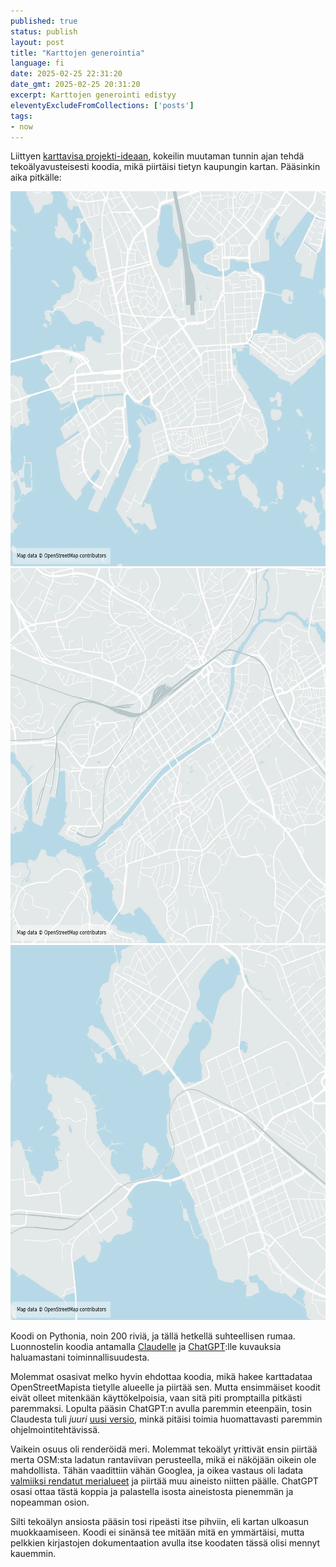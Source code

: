 ```yaml
---
published: true
status: publish
layout: post
title: "Karttojen generointia"
language: fi
date: 2025-02-25 22:31:20
date_gmt: 2025-02-25 20:31:20
excerpt: Karttojen generointi edistyy
eleventyExcludeFromCollections: ['posts']
tags:
- now
---
```


Liittyen [karttavisa projekti-ideaan](/2025/02/23/projekti-ideoita/), kokeilin muutaman tunnin ajan tehdä tekoälyavusteisesti koodia, mikä piirtäisi tietyn kaupungin kartan. Pääsinkin aika pitkälle:

<img src="/images/2025/maps/helsinki.webp" alt="Helsingin kartta" width="600" height="600" loading="lazy" title="Mikä kaupunki?" />
<img src="/images/2025/maps/turku.webp" alt="Turun kartta" width="600" height="600" loading="lazy" />
<img src="/images/2025/maps/vaasa.webp" alt="Vaasan kartta" width="600" height="600" loading="lazy" />

Koodi on Pythonia, noin 200 riviä, ja tällä hetkellä suhteellisen rumaa. Luonnostelin koodia antamalla [Claudelle](https://claude.ai) ja [ChatGPT](https://chatgpt.com/):lle kuvauksia haluamastani toiminnallisuudesta.

Molemmat osasivat melko hyvin ehdottaa koodia, mikä hakee karttadataa OpenStreetMapista tietylle alueelle ja piirtää sen. Mutta ensimmäiset koodit eivät olleet mitenkään käyttökelpoisia, vaan sitä piti promptailla pitkästi paremmaksi. Lopulta pääsin ChatGPT:n avulla paremmin eteenpäin, tosin Claudesta tuli *juuri* [uusi versio](https://www.anthropic.com/news/claude-3-7-sonnet), minkä pitäisi toimia huomattavasti paremmin ohjelmointitehtävissä.

Vaikein osuus oli renderöidä meri. Molemmat tekoälyt yrittivät ensin piirtää merta OSM:sta ladatun rantaviivan perusteella, mikä ei näköjään oikein ole mahdollista. Tähän vaadittiin vähän Googlea, ja oikea vastaus oli ladata [valmiiksi rendatut merialueet](https://osmdata.openstreetmap.de/data/water-polygons.html) ja piirtää muu aineisto niitten päälle. ChatGPT osasi ottaa tästä koppia ja palastella isosta aineistosta pienemmän ja nopeamman osion.

Silti tekoälyn ansiosta pääsin tosi ripeästi itse pihviin, eli kartan ulkoasun muokkaamiseen. Koodi ei sinänsä tee mitään mitä en ymmärtäisi, mutta pelkkien kirjastojen dokumentaation avulla itse koodaten tässä olisi mennyt kauemmin.